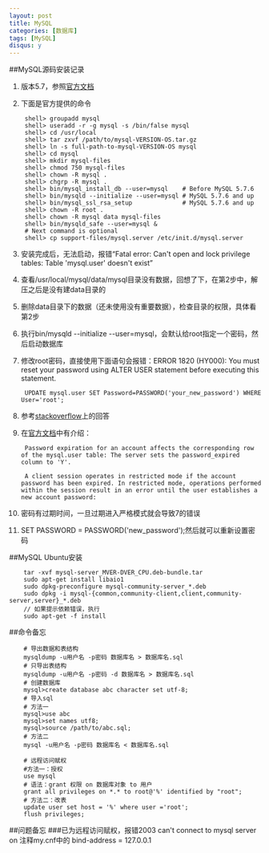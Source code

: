 ```yaml
---
layout: post
title: MySQL
categories: [数据库]
tags: [MySQL]
disqus: y
---
```


##MySQL源码安装记录
1. 版本5.7，参照[官方文档](https://dev.mysql.com/doc/refman/5.7/en/binary-installation.html)
2. 下面是官方提供的命令

        shell> groupadd mysql
        shell> useradd -r -g mysql -s /bin/false mysql
        shell> cd /usr/local
        shell> tar zxvf /path/to/mysql-VERSION-OS.tar.gz
        shell> ln -s full-path-to-mysql-VERSION-OS mysql
        shell> cd mysql
        shell> mkdir mysql-files
        shell> chmod 750 mysql-files
        shell> chown -R mysql .
        shell> chgrp -R mysql .
        shell> bin/mysql_install_db --user=mysql    # Before MySQL 5.7.6
        shell> bin/mysqld --initialize --user=mysql # MySQL 5.7.6 and up
        shell> bin/mysql_ssl_rsa_setup              # MySQL 5.7.6 and up
        shell> chown -R root .
        shell> chown -R mysql data mysql-files
        shell> bin/mysqld_safe --user=mysql &
        # Next command is optional
        shell> cp support-files/mysql.server /etc/init.d/mysql.server

3. 安装完成后，无法启动，报错“Fatal error: Can't open and lock privilege tables: Table 'mysql.user' doesn't exist” 
4. 查看/usr/local/mysql/data/mysql目录没有数据，回想了下，在第2步中，解压之后是没有建data目录的
5. 删除data目录下的数据（还未使用没有重要数据），检查目录的权限，具体看第2步
6. 执行bin/mysqld --initialize --user=mysql，会默认给root指定一个密码，然后启动数据库
7. 修改root密码，直接使用下面语句会报错：ERROR 1820 (HY000): You must reset your password using ALTER USER statement before executing this statement.

        UPDATE mysql.user SET Password=PASSWORD('your_new_password') WHERE User='root'; 

8. 参考[stackoverflow](http://stackoverflow.com/questions/33467337/reset-mysql-root-password-using-alter-user-statement-after-install-on-mac)上的回答
9. 在[官方文档](https://dev.mysql.com/doc/refman/5.6/en/alter-user.html)中有介绍：

        Password expiration for an account affects the corresponding row of the mysql.user table: The server sets the password_expired column to 'Y'.

        A client session operates in restricted mode if the account password has been expired. In restricted mode, operations performed within the session result in an error until the user establishes a new account password:

10. 密码有过期时间，一旦过期进入严格模式就会导致7的错误
11. SET PASSWORD = PASSWORD('new_password');然后就可以重新设置密码

##MySQL Ubuntu安装

        tar -xvf mysql-server_MVER-DVER_CPU.deb-bundle.tar
        sudo apt-get install libaio1
        sudo dpkg-preconfigure mysql-community-server_*.deb
        sudo dpkg -i mysql-{common,community-client,client,community-server,server}_*.deb
        // 如果提示依赖错误，执行
        sudo apt-get -f install



##命令备忘


        # 导出数据和表结构
        mysqldump -u用户名 -p密码 数据库名 > 数据库名.sql
        # 只导出表结构
        mysqldump -u用户名 -p密码 -d 数据库名 > 数据库名.sql
        # 创建数据库
        mysql>create database abc character set utf-8;
        # 导入sql
        # 方法一
        mysql>use abc
        mysql>set names utf8;
        mysql>source /path/to/abc.sql;
        # 方法二
        mysql -u用户名 -p密码 数据库名 < 数据库名.sql

        # 远程访问赋权
        #方法一：授权
        use mysql
        # 语法：grant 权限 on 数据库对象 to 用户
        grant all privileges on *.* to root@'%' identified by "root";
        # 方法二：改表
        update user set host = '%' where user ='root';
        flush privileges;


##问题备忘
###已为远程访问赋权，报错2003 can't connect to mysql server on
注释my.cnf中的    bind-address = 127.0.0.1









